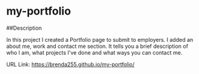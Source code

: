 # my-portfolio

##Description

In this project I created a Portfolio page to submit to employers. I added an about me, work and contact me section. It tells you a brief description of who I am, what projects I've done and what ways you can contact me. 


URL Link: https://brenda255.github.io/my-portfolio/